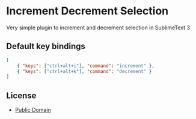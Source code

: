 # Increment Decrement Selection

Very simple plugin to increment and decrement selection in SublimeText 3


## Default key bindings

```json
[
	{ "keys": ["ctrl+alt+i"], "command": "increment" },
	{ "keys": ["ctrl+alt+k"], "command": "decrement" }
]
```


## License
* [Public Domain](UNLICENSE)












